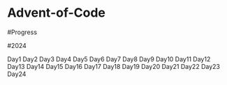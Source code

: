 # Advent-of-Code

#Progress

#2024

Day1
Day2
Day3
Day4
Day5
Day6
Day7
Day8
Day9
Day10
Day11
Day12
Day13
Day14
Day15
Day16
Day17
Day18
Day19
Day20
Day21
Day22
Day23
Day24
